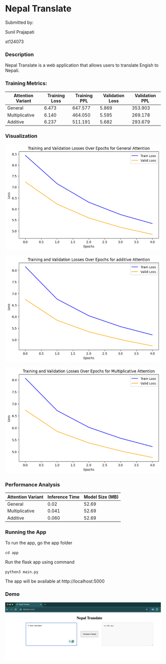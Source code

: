 # Nepal Translate

Submitted by:

Sunil Prajapati

st124073

### Description

Nepal Translate is a web application that allows users to translate Engish to Nepali.

### Training Metrics:

| Attention Variant | Training Loss | Training PPL | Validation Loss | Validation PPL |
|-------------------|---------------|--------------|------------------|-----------------|
| General           | 6.473         | 647.577      | 5.869            |  353.903           |
| Multiplicative    | 6.140         | 464.050      | 5.595            | 269.178             |
| Additive          | 6.237         | 511.191      | 5.682            | 293.679            |


### Visualization

![External GIF](media/general.png)

![External GIF](media/additive.png)

![External GIF](media/multi.png)

### Performance Analysis

| Attention Variant |  Inference Time | Model Size (MB)| 
|-------------------|------------------------|--------------|
| General           |        0.02    |  52.69        |   
| Multiplicative    |         0.041    |  52.69         |    
| Additive          |           0.060    |  52.69         | 




### Running the App

To run the app, go the app folder

`cd app`

Run the flask app using command

`python3 main.py`

The app will be available at http://localhost:5000

### Demo
![External GIF](media/demo.png)


